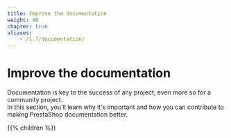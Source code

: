 ```yaml
---
title: Improve the documentation
weight: 40
chapter: true
aliases:
    - /1.7/documentation/
---
```


# Improve the documentation

Documentation is key to the success of any project, even more so for a community project.  
In this section, you'll learn why it's important and how you can contribute to making PrestaShop documentation better.

{{% children %}}
